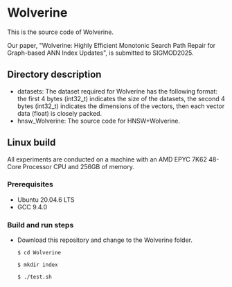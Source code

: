 # Wolverine
This is the source code of Wolverine.

Our paper, "Wolverine: Highly Efficient Monotonic Search Path Repair for Graph-based ANN Index Updates", is submitted to SIGMOD2025.

## Directory description
  * datasets: The dataset required for Wolverine has the following format: the first 4 bytes (int32_t) indicates the size of the datasets, the second 4 bytes (int32_t) indicates the dimensions of the vectors, then each vector data (float) is closely packed.
  * hnsw_Wolverine: The source code for HNSW+Wolverine.

## Linux build
All experiments are conducted on a machine with an AMD EPYC 7K62 48-Core Processor CPU and 256GB of memory.

### Prerequisites
 * Ubuntu 20.04.6 LTS
 * GCC 9.4.0

### Build and run steps
 * Download this repository and change to the Wolverine folder.

   `$ cd Wolverine`
   
   `$ mkdir index`

   `$ ./test.sh`
